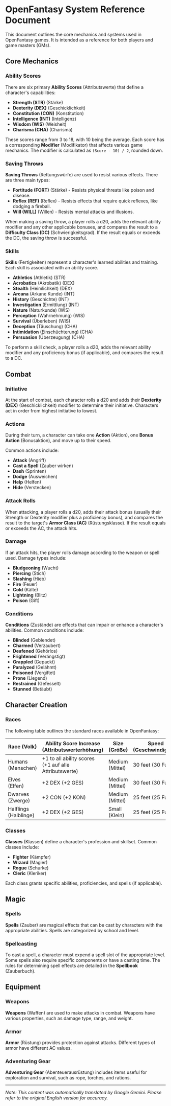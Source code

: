 # OpenFantasy System Reference Document

This document outlines the core mechanics and systems used in OpenFantasy games. It is intended as a reference for both players and game masters (GMs).

## Core Mechanics

### Ability Scores

There are six primary **Ability Scores** (Attributswerte) that define a character's capabilities:

*   **Strength (STR)** (Stärke)
*   **Dexterity (DEX)** (Geschicklichkeit)
*   **Constitution (CON)** (Konstitution)
*   **Intelligence (INT)** (Intelligenz)
*   **Wisdom (WIS)** (Weisheit)
*   **Charisma (CHA)** (Charisma)

These scores range from 3 to 18, with 10 being the average. Each score has a corresponding **Modifier** (Modifikator) that affects various game mechanics. The modifier is calculated as `(Score - 10) / 2`, rounded down.

### Saving Throws

**Saving Throws** (Rettungswürfe) are used to resist various effects. There are three main types:

*   **Fortitude (FORT)** (Stärke) - Resists physical threats like poison and disease.
*   **Reflex (REF)** (Reflex) - Resists effects that require quick reflexes, like dodging a fireball.
*   **Will (WILL)** (Willen) - Resists mental attacks and illusions.

When making a saving throw, a player rolls a d20, adds the relevant ability modifier and any other applicable bonuses, and compares the result to a **Difficulty Class (DC)** (Schwierigkeitsgrad). If the result equals or exceeds the DC, the saving throw is successful.

### Skills

**Skills** (Fertigkeiten) represent a character's learned abilities and training. Each skill is associated with an ability score.

*   **Athletics** (Athletik) (STR)
*   **Acrobatics** (Akrobatik) (DEX)
*   **Stealth** (Heimlichkeit) (DEX)
*   **Arcana** (Arkane Kunde) (INT)
*   **History** (Geschichte) (INT)
*   **Investigation** (Ermittlung) (INT)
*   **Nature** (Naturkunde) (WIS)
*   **Perception** (Wahrnehmung) (WIS)
*   **Survival** (Überleben) (WIS)
*   **Deception** (Täuschung) (CHA)
*   **Intimidation** (Einschüchterung) (CHA)
*   **Persuasion** (Überzeugung) (CHA)

To perform a skill check, a player rolls a d20, adds the relevant ability modifier and any proficiency bonus (if applicable), and compares the result to a DC.

## Combat

### Initiative

At the start of combat, each character rolls a d20 and adds their **Dexterity (DEX)** (Geschicklichkeit) modifier to determine their initiative. Characters act in order from highest initiative to lowest.

### Actions

During their turn, a character can take one **Action** (Aktion), one **Bonus Action** (Bonusaktion), and move up to their speed.

Common actions include:

*   **Attack** (Angriff)
*   **Cast a Spell** (Zauber wirken)
*   **Dash** (Sprinten)
*   **Dodge** (Ausweichen)
*   **Help** (Helfen)
*   **Hide** (Verstecken)

### Attack Rolls

When attacking, a player rolls a d20, adds their attack bonus (usually their Strength or Dexterity modifier plus a proficiency bonus), and compares the result to the target's **Armor Class (AC)** (Rüstungsklasse). If the result equals or exceeds the AC, the attack hits.

### Damage

If an attack hits, the player rolls damage according to the weapon or spell used. Damage types include:

*   **Bludgeoning** (Wucht)
*   **Piercing** (Stich)
*   **Slashing** (Hieb)
*   **Fire** (Feuer)
*   **Cold** (Kälte)
*   **Lightning** (Blitz)
*   **Poison** (Gift)

### Conditions

**Conditions** (Zustände) are effects that can impair or enhance a character's abilities. Common conditions include:

*   **Blinded** (Geblendet)
*   **Charmed** (Verzaubert)
*   **Deafened** (Gehörlos)
*   **Frightened** (Verängstigt)
*   **Grappled** (Gepackt)
*   **Paralyzed** (Gelähmt)
*   **Poisoned** (Vergiftet)
*   **Prone** (Liegend)
*   **Restrained** (Gefesselt)
*   **Stunned** (Betäubt)

## Character Creation

### Races

The following table outlines the standard races available in OpenFantasy:

| Race (Volk)   | Ability Score Increase (Attributswerterhöhung) | Size (Größe) | Speed (Geschwindigkeit) |
| -------------- | ----------------------------------------------- | ----------- | ------------------------ |
| Humans (Menschen)  | +1 to all ability scores (+1 auf alle Attributswerte)          | Medium (Mittel)         | 30 feet (30 Fuß)        |
| Elves (Elfen)    | +2 DEX (+2 GES)                                  | Medium (Mittel)         | 30 feet (30 Fuß)        |
| Dwarves (Zwerge)  | +2 CON (+2 KON)                                  | Medium (Mittel)         | 25 feet (25 Fuß)        |
| Halflings (Halblinge) | +2 DEX (+2 GES)                                  | Small (Klein)          | 25 feet (25 Fuß)        |

### Classes

**Classes** (Klassen) define a character's profession and skillset. Common classes include:

*   **Fighter** (Kämpfer)
*   **Wizard** (Magier)
*   **Rogue** (Schurke)
*   **Cleric** (Kleriker)

Each class grants specific abilities, proficiencies, and spells (if applicable).

## Magic

### Spells

**Spells** (Zauber) are magical effects that can be cast by characters with the appropriate abilities. Spells are categorized by school and level.

### Spellcasting

To cast a spell, a character must expend a spell slot of the appropriate level. Some spells also require specific components or have a casting time. The rules for determining spell effects are detailed in the **Spellbook** (Zauberbuch).

## Equipment

### Weapons

**Weapons** (Waffen) are used to make attacks in combat. Weapons have various properties, such as damage type, range, and weight.

### Armor

**Armor** (Rüstung) provides protection against attacks. Different types of armor have different AC values.

### Adventuring Gear

**Adventuring Gear** (Abenteuerausrüstung) includes items useful for exploration and survival, such as rope, torches, and rations.


---
_Note: This content was automatically translated by Google Gemini. Please refer to the original English version for accuracy._